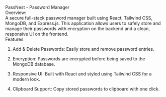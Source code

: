 PassNest - Password Manager
<br>
Overview:
<br>
A secure full-stack password manager built using React, Tailwind CSS, MongoDB, and Express.js. This application allows users to safely store and manage their passwords with encryption on the backend and a clean, responsive UI on the frontend.
<br>
Features
<br>
1. Add & Delete Passwords: Easily store and remove password entries.

2. Encryption: Passwords are encrypted before being saved to the MongoDB database.

3. Responsive UI: Built with React and styled using Tailwind CSS for a modern look.

4. Clipboard Support: Copy stored passwords to clipboard with one click.